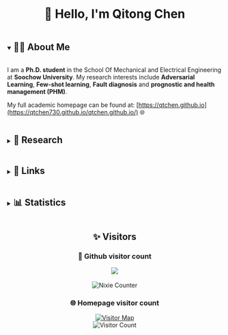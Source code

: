<h1 align="center">👋 Hello, I'm Qitong Chen</h1>

<details open>
<summary><h2 style="display: inline-block">👨‍🎓 About Me</h2></summary>

I am a **Ph.D. student** in the School Of Mechanical and Electrical Engineering at **Soochow University**. My research interests include **Adversarial Learning**, **Few-shot learning**, **Fault diagnosis** and **prognostic and health management (PHM)**.

My full academic homepage can be found at: [https://qtchen.github.io](https://qtchen730.github.io/qtchen.github.io/) 🌐
</details>

<details>
<summary><h2 style="display: inline-block">🔬 Research</h2></summary>

The details of my research can be found in my [Publications](https://qtchen730.github.io/qtchen.github.io/publications/) 📚.

<details>
<summary><h3 style="display: inline-block">🤖 PHM Foundation Model</h3></summary>

- 🏗️ Building large-scale, general-purpose models for industrial equipment health monitoring and predictive maintenance.
 - 🚀 I am leading an open-source project group called [PHMBench](https://github.com/PHMBench) and contribute to various PHM research initiatives.

🔥 Notable work: [HSE: A Plug-and-Play Module for Unified Fault Diagnosis Foundation Models](https://github.com/liq22/HSE_module)
</details>

<details>
<summary><h3 style="display: inline-block">🧠 Neural-symbolic Diagnosis</h3></summary>

- 🔄 Combining neural networks with symbolic knowledge to create more explainable and robust fault diagnosis systems.

✨ Notable publications:
- 📊 Transparent Operator Network (TII 2024)
- 🧩 Deep Expert Network (JMS 2024)
- 🔍 Transparent Information Fusion Network (ADVEI 2025)
</details>

<details>
<summary><h3 style="display: inline-block">🌉 Cross-domain Diagnosis</h3></summary>

🔄 Developing methods to transfer knowledge between different domains and equipment types for efficient fault diagnosis.

📝 Notable publications:
- 🌐 Cross-Domain Augmentation Diagnosis (RESS 2023)
- 🛠️ Adversarial Domain-Invariant Generalization (TII 2022)
- 🧪 Knowledge Mapping-Based Adversarial Domain Adaptation (MSSP 2021)
</details>
</details>

<details>
<summary><h2 style="display: inline-block">🔗 Links</h2></summary>

🎓 [![Google Scholar](https://img.shields.io/badge/Google_Scholar-Follow-green?style=social&logo=googlescholar)](https://scholar.google.com/citations?user=Ag4Bcb6bUv4C)

📚 [![ResearchGate](https://img.shields.io/badge/ResearchGate-Follow-blue?style=social&logo=researchgate)](https://www.researchgate.net/profile/Qi-Li-155)

🆔 [![ORCID](https://img.shields.io/badge/ORCID-Connect-green?style=social&logo=orcid)](https://orcid.org/0000-0001-8970-1345)

💻 [![GitHub](https://img.shields.io/github/followers/liq22?label=follow&style=social)](https://github.com/qtchen730)

🏠 [![Homepage](https://img.shields.io/badge/Homepage-Visit-blue?style=social&logo=github)](https://qtchen730.github.io/qtchen.github.io/)

📧 [![Email](https://img.shields.io/badge/Email-Contact-blue?style=social&logo=gmail)](qtchen0730@163.com)
</details>

<details>
<summary><h2 style="display: inline-block">📊 Statistics</h2></summary>


###  📈 GitHub stats

<div align="center">
  <img src="./assets/pic/qtchen.png" width="180" style="margin: 10px;" />
</div>

<div align="center">
  <img src="https://github-readme-stats.vercel.app/api?username=liq22&show_icons=true&icon_color=CE1D2D&text_color=718096&bg_color=ffffff&hide_title=true" style="margin: 10px;" />
</div>

### 🔥 GitHub streak stats

<div align="center">
  <img src="https://github-readme-streak-stats.herokuapp.com/?user=liq22&theme=dark)" style="margin: 10px;" />
</div>
</details>


<h2 align="center">✨ Visitors</h2>

<div align="center">

### 👀 Github visitor count

<a href="https://clustrmaps.com/site/1bq6p" title="Visit tracker"><img src="https://clustrmaps.com/map_v2.png?d=50xriIgyxQ1iyUIyLLeNS-NMsytm-KrZ5JZpwOGmBfw&cl=ffffff&w=a" /></a>


![Nixie Counter](https://moe-counter.glitch.me/get/@qtchen730?theme=nixietube-1)


### 🌐 Homepage visitor count

<div align="center">
<a href="https://clustrmaps.com/site/zuDpJ" title="Visit tracker">
  <img src="https://clustrmaps.com/map_v2.png?d=zuDpJ5etKfqfgxUfT9DtytaR54mqkvdYGnihWXUaA_Q&cl=ffffff&w=a" alt="Visitor Map" />
</a>
</div>

</div>

<div align="center">
<img src="https://moe-counter.glitch.me/get/@qtchen730.github.io?theme=nixietube-1" alt="Visitor Count" />
</div>

<!-- 
🌟 Have a great day! Thanks for visiting my profile! 🌟
-->

<!--
**qtchen730/qtchen730** is a ✨ _special_ ✨ repository because its `README.md` (this file) appears on your GitHub profile.
-->
